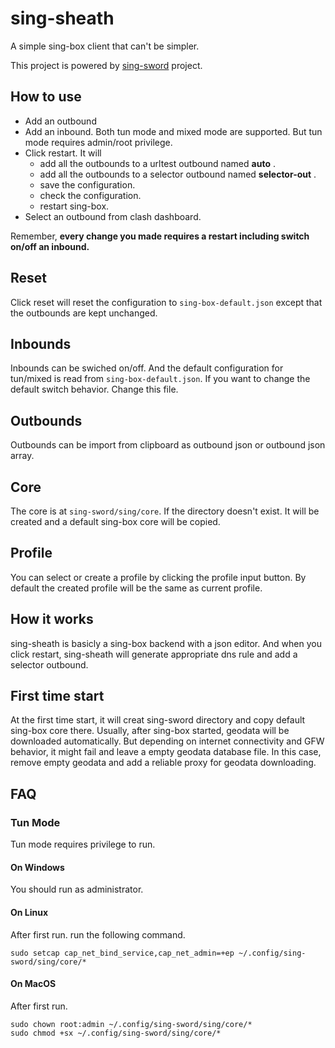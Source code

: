 # sing-sheath

A simple sing-box client that can't be simpler.

This project is powered by [sing-sword](https://github.com/zzzgydi/sing-sword) project.

## How to use

- Add an outbound
- Add an inbound. Both tun mode and mixed mode are supported. But tun mode requires admin/root privilege.
- Click restart. It will
  - add all the outbounds to a urltest outbound named **auto** .
  - add all the outbounds to a selector outbound named **selector-out** .
  - save the configuration.
  - check the configuration.
  - restart sing-box.
- Select an outbound from clash dashboard.

Remember, **every change you made requires a restart including switch on/off an inbound.**

## Reset
Click reset will reset the configuration to `sing-box-default.json` except that the outbounds are kept unchanged.

## Inbounds
Inbounds can be swiched on/off. And the default configuration for tun/mixed is read
from `sing-box-default.json`. If you want to change the default switch behavior. Change this file.

## Outbounds
Outbounds can be import from clipboard as outbound json or outbound json array.

## Core
The core is at `sing-sword/sing/core`. If the
directory doesn't exist. It will be created and a default sing-box core will be copied.

## Profile
You can select or create a profile by clicking the profile input button. By default
the created profile will be the same as current profile.

## How it works

sing-sheath is basicly a sing-box backend with a json editor. And when you click restart, sing-sheath will generate appropriate dns rule and add a selector outbound.

## First time start
At the first time start, it will creat sing-sword directory and copy default sing-box core there. Usually, after sing-box started, geodata will be downloaded automatically. But depending on internet connectivity and GFW behavior, it might fail and leave a empty geodata database file.
In this case, remove empty geodata and add a 
reliable proxy for geodata downloading.

## FAQ

### Tun Mode

Tun mode requires privilege to run.

#### On Windows

You should run as administrator.

#### On Linux

After first run. run the following command.

```
sudo setcap cap_net_bind_service,cap_net_admin=+ep ~/.config/sing-sword/sing/core/*
```

#### On MacOS

After first run.

```
sudo chown root:admin ~/.config/sing-sword/sing/core/*
sudo chmod +sx ~/.config/sing-sword/sing/core/*
```
